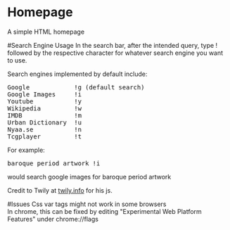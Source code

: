 # Homepage
A simple HTML homepage





#Search Engine Usage
In the search bar, after the intended query, type ! followed by the respective character for whatever search engine you want to use.

Search engines implemented by default include:
<pre>
Google            !g (default search)  
Google Images     !i  
Youtube           !y  
Wikipedia         !w  
IMDB              !m  
Urban Dictionary  !u  
Nyaa.se           !n  
Tcgplayer         !t  
</pre>

For example:  
<pre>baroque period artwork !i</pre>
would search google images for baroque period artwork

Credit to Twily at <a href="http://www.twily.info">twily.info</a> for his js.

#Issues
Css var tags might not work in some browsers  
In chrome, this can be fixed by editing "Experimental Web Platform Features" under chrome://flags
